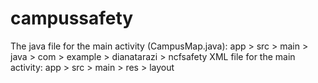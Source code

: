 # campussafety
The java file for the main activity (CampusMap.java): app > src > main > java > com > example > dianatarazi > ncfsafety
XML file for the main activity: app > src > main > res > layout
